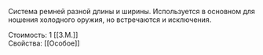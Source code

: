 Система ремней разной длины и ширины. Используется в основном для ношения холодного оружия, но встречаются и исключения.


Стоимость: 1 [[З.М.]]<br>
Свойства: [[Особое]]<br>